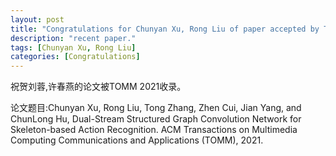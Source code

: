 ```yaml
---
layout: post
title: "Congratulations for Chunyan Xu, Rong Liu of paper accepted by TOMM 2021!"
description: "recent paper."
tags: [Chunyan Xu, Rong Liu]
categories: [Congratulations]
---
```

祝贺刘蓉,许春燕的论文被TOMM 2021收录。

论文题目:Chunyan Xu, Rong Liu, Tong Zhang, Zhen Cui, Jian Yang, and ChunLong Hu, Dual-Stream Structured Graph Convolution Network for Skeleton-based Action Recognition. ACM Transactions on Multimedia Computing Communications and Applications (TOMM), 2021.


